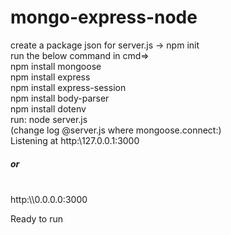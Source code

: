 # mongo-express-node
create a package json for server.js -> npm init <br>
run the below command in cmd=><br>
npm install mongoose <br>
npm install express <br>
npm install express-session<br>
npm install body-parser<br>
npm install dotenv <br>
run: node server.js <br>
(change log @server.js where mongoose.connect:)<br>
Listening at http:\\127.0.0.1:3000<br>
<h5 align="center>or</h5><br>
http:\\localhost:3000<br>
<h5 align="center>or</h5><br> 
http:\\0.0.0.0:3000<br>

Ready to run

